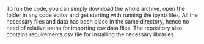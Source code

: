 To run the code, you can simply download the whole archive, open the folder in any code editor and get starting with running the ipynb files. All the necessary files and data has been place in the same directory, hence no need of relative paths for importing csv data files. The repository also contains requirements.csv file for installing the necessary libraries.


